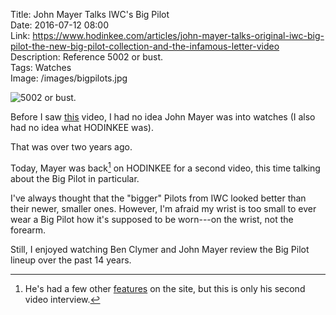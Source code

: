 Title: John Mayer Talks IWC's Big Pilot  
Date: 2016-07-12 08:00  
Link: https://www.hodinkee.com/articles/john-mayer-talks-original-iwc-big-pilot-the-new-big-pilot-collection-and-the-infamous-letter-video  
Description: Reference 5002 or bust.  
Tags: Watches  
Image: /images/bigpilots.jpg  

![5002 or bust.][1]

Before I saw [this][2] video, I had no idea John Mayer was into watches (I also had no idea what HODINKEE was).

That was over two years ago.

Today, Mayer was back[^1] on HODINKEE for a second video, this time talking about the Big Pilot in particular.

I've always thought that the "bigger" Pilots from IWC looked better than their newer, smaller ones. However, I'm afraid my wrist is too small to ever wear a Big Pilot how it's supposed to be worn---on the wrist, not the forearm.

Still, I enjoyed watching Ben Clymer and John Mayer review the Big Pilot lineup over the past 14 years.

[^1]: He's had a few other [features][a] on the site, but this is only his second video interview.

[a]: https://www.hodinkee.com/search?tag=john-mayer "John Mayer elsewhere on HODINKEE"

[1]: /images/bigpilots.jpg "HODINKEE shot of all the new 2016 Big Pilot's from IWC"
[2]: https://www.youtube.com/watch?v=aeu6Vj3M0EI "'Talking Watches with John Mayer' from HODINKEE"